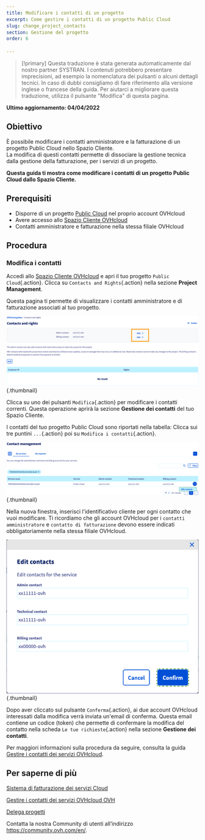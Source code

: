 ```yaml
---
title: Modificare i contatti di un progetto
excerpt: Come gestire i contatti di un progetto Public Cloud
slug: change_project_contacts
section: Gestione del progetto
order: 6

---
```


> [!primary]
> Questa traduzione è stata generata automaticamente dal nostro partner SYSTRAN. I contenuti potrebbero presentare imprecisioni, ad esempio la nomenclatura dei pulsanti o alcuni dettagli tecnici. In caso di dubbi consigliamo di fare riferimento alla versione inglese o francese della guida. Per aiutarci a migliorare questa traduzione, utilizza il pulsante "Modifica" di questa pagina.
>

**Ultimo aggiornamento: 04/04/2022**

## Obiettivo

È possibile modificare i contatti amministratore e la fatturazione di un progetto Public Cloud nello Spazio Cliente.<br>
La modifica di questi contatti permette di dissociare la gestione tecnica dalla gestione della fatturazione, per i servizi di un progetto.

**Questa guida ti mostra come modificare i contatti di un progetto Public Cloud dallo Spazio Cliente.**

## Prerequisiti

- Disporre di un progetto [Public Cloud](https://www.ovhcloud.com/it/public-cloud/) nel proprio account OVHcloud
- Avere accesso allo [Spazio Cliente OVHcloud](https://www.ovh.com/auth/?action=gotomanager&from=https://www.ovh.it/&ovhSubsidiary=it)
- Contatti amministratore e fatturazione nella stessa filiale OVHcloud

## Procedura

### Modifica i contatti

Accedi allo [Spazio Cliente OVHcloud](https://www.ovh.com/auth/?action=gotomanager&from=https://www.ovh.it/&ovhSubsidiary=it) e apri il tuo progetto `Public Cloud`{.action}. Clicca su `Contacts and Rights`{.action} nella sezione **Project Management**.

Questa pagina ti permette di visualizzare i contatti amministratore e di fatturazione associati al tuo progetto.

![cambio-contatti](images/contact1.png){.thumbnail}

Clicca su uno dei pulsanti `Modifica`{.action} per modificare i contatti correnti. Questa operazione aprirà la sezione **Gestione dei contatti** del tuo Spazio Cliente.

I contatti del tuo progetto Public Cloud sono riportati nella tabella: Clicca sui tre puntini `...`{.action} poi su `Modifica i contatti`{.action}.

![cambio-contatti](images/contactchange.png){.thumbnail}

Nella nuova finestra, inserisci l'identificativo cliente per ogni contatto che vuoi modificare. Ti ricordiamo che gli account OVHcloud per i `contatti amministratore` e `contatto di fatturazione` devono essere indicati obbligatoriamente nella stessa filiale OVHcloud.

![cambio-contatti](images/contactchange1.png){.thumbnail}

Dopo aver cliccato sul pulsante `Conferma`{.action}, ai due account OVHcloud interessati dalla modifica verrà inviata un'email di conferma. Questa email contiene un codice (token) che permette di confermare la modifica del contatto nella scheda `Le tue richieste`{.action} nella sezione **Gestione dei contatti**.

Per maggiori informazioni sulla procedura da seguire, consulta la guida [Gestire i contatti dei servizi OVHcloud](../../customer/gestisci_i_tuoi_contatti/).

## Per saperne di più

[Sistema di fatturazione dei servizi Cloud](../analizza_i_tuoi_consumi_e_gestisci_la_tua_fatturazione/)

[Gestire i contatti dei servizi OVHcloud OVH](../../customer/gestisci_i_tuoi_contatti/)

[Delega progetti](../delega_i_diritti_per_gestire_i_tuoi_progetti/)

Contatta la nostra Community di utenti all’indirizzo <https://community.ovh.com/en/>.
